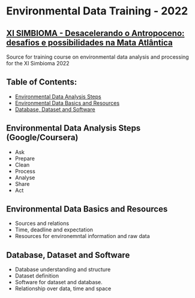 # Environmental Data Training - 2022
## [XI SIMBIOMA - Desacelerando o Antropoceno: desafios e possibilidades na Mata Atlântica](http://www.sambio.org.br/simbioma/)
Source for training course on environmental data analysis and processing for the XI Simbioma 2022

## Table of Contents:

- [Environmental Data Analysis Steps](#environmental-data-analysis-steps-googlecoursera)
- [Environmental Data Basics and Resources](#environmental-data-basics-and-resources)
- [Database, Dataset and Software](#database-dataset-and-software)






## Environmental Data Analysis Steps (Google/Coursera)
- Ask
- Prepare
- Clean
- Process
- Analyse
- Share
- Act

## Environmental Data Basics and Resources
- Sources and relations
- Time, deadline and expectation
- Resources for environemntal information and raw data

## Database, Dataset and Software
- Database understanding and structure
- Dataset definition
- Software for dataset and database.
- Relationship over data, time and space
